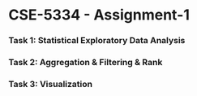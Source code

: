 # CSE-5334 - Assignment-1
### Task 1: Statistical Exploratory Data Analysis
### Task 2: Aggregation & Filtering & Rank
### Task 3: Visualization
